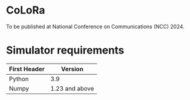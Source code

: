 # CoLoRa
To be published at National Conference on Communications (NCC) 2024.

# Simulator requirements
First Header  | Version
------------- | -------------
Python        | 3.9
Numpy         | 1.23 and above